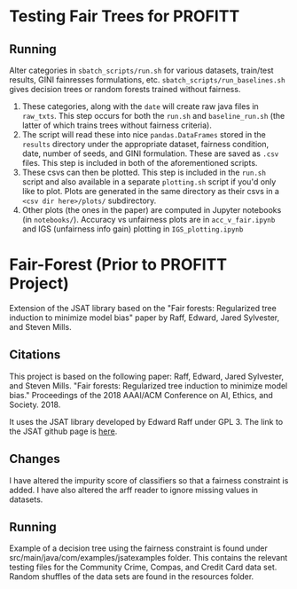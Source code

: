 # Testing Fair Trees for PROFITT



## Running
Alter categories in `sbatch_scripts/run.sh` for various datasets, train/test
results, GINI fainresses formulations, etc. `sbatch_scripts/run_baselines.sh` 
gives decision trees or random forests trained without fairness.

1. These categories, along
with the `date` will create raw java files in `raw_txts`. This step 
occurs for both the `run.sh` and `baseline_run.sh` (the latter of 
which trains trees without fairness criteria).
2. The script 
will read these into nice `pandas.DataFrames` stored in the `results` 
directory under the appropriate dataset, fairness condition, date,
number of seeds, and GINI formulation. These are saved as `.csv` files.
This step is included in both of the aforementioned scripts. 
3. These csvs can then be plotted. This step is included in the `run.sh` script 
and also available in a separate `plotting.sh` script if you'd only
like to plot. Plots are generated in the same directory as their csvs
in a `<csv dir here>/plots/` subdirectory. 
4. Other plots (the ones in the paper) are computed in Jupyter notebooks (in
`notebooks/`). Accuracy vs unfairness plots are in `acc_v_fair.ipynb` and
IGS (unfairness info gain) plotting in `IGS_plotting.ipynb`




# Fair-Forest (Prior to PROFITT Project)


Extension of the JSAT library based on the "Fair forests: Regularized tree induction to minimize model bias" paper by Raff, Edward, Jared Sylvester, and Steven Mills.

## Citations

This project is based on the following paper:
Raff, Edward, Jared Sylvester, and Steven Mills. "Fair forests: Regularized tree induction to minimize model bias." Proceedings of the 2018 AAAI/ACM Conference on AI, Ethics, and Society. 2018.

It uses the JSAT library developed by Edward Raff under GPL 3. The link to the JSAT github page is [here](https://github.com/EdwardRaff/JSAT).

## Changes

I have altered the impurity score of classifiers so that a fairness constraint is added. I have also altered the arff reader to ignore missing values in datasets.

## Running

Example of a decision tree using the fairness constraint is found under src/main/java/com/examples/jsatexamples folder. This contains the relevant testing files for the Community Crime, Compas, and Credit Card data set. Random shuffles of the data sets are found in the resources folder.

